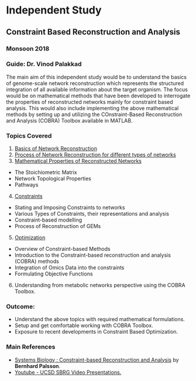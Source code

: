 # Independent Study
## Constraint Based Reconstruction and Analysis
### Monsoon 2018
### Guide: Dr. Vinod Palakkad

The main aim of this independent study would be to understand the basics of genome-scale network reconstruction which represents the structured integration of all available information about the target organism. The focus would be on mathematical methods that have been developed to interrogate the properties of reconstructed networks mainly for constraint based analysis. This would also include implementing the above mathematical methods by setting up and utilizing the COnstraint-Based Reconstruction and Analysis (COBRA) Toolbox available in MATLAB.

### Topics Covered
1. [Basics of Network Reconstruction](files/basics.md)
2. [Process of Network Reconstruction for different types of networks](files/process.md)
3. [Mathematical Properties of Reconstructed Networks](files/math.md)
  - The Stoichiometric Matrix
  - Network Topological Properties
  - Pathways
4. [Constraints](files/constraints.md)
  - Stating and Imposing Constraints to networks
  - Various Types of Constraints, their representations and analysis
  - Constraint-based modelling
  - Process of Reconstruction of GEMs
5. [Optimization](files/optimize.md)
  - Overview of Constraint-based Methods
  - Introduction to the Constraint-based reconstruction and analysis (COBRA) methods
  - Integration of Omics Data into the constraints
  - Formulating Objective Functions
6. Understanding from metabolic networks perspective using the COBRA Toolbox.

### Outcome:
  - Understand the above topics with required mathematical formulations.
  - Setup and get comfortable working with COBRA Toolbox.
  - Exposure to recent developments in Constraint Based Optimization.

### Main References
  - [Systems Biology : Constraint-based Reconstruction and Analysis](https://www.cambridge.org/us/academic/subjects/life-sciences/genomics-bioinformatics-and-systems-biology/systems-biology-constraint-based-reconstruction-and-analysis?format=HB) by **Bernhard Palsson**.
  - [Youtube - UCSD SBRG Video Presentations.](https://www.youtube.com/channel/UC_FFJA0zLSkgKKNIquaF12g/videos)
